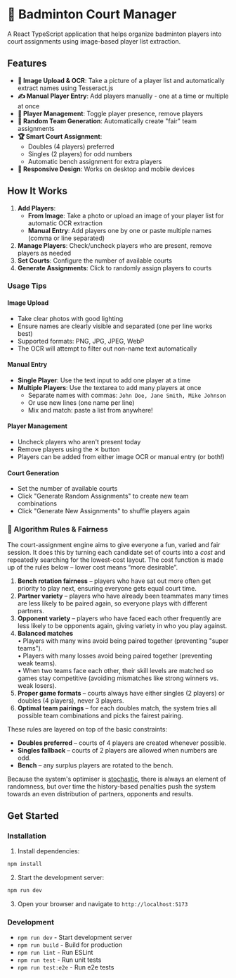 # 🏸 Badminton Court Manager

A React TypeScript application that helps organize badminton players into court assignments using image-based player list extraction.

## Features

- **📸 Image Upload & OCR**: Take a picture of a player list and automatically extract names using Tesseract.js
- **✍️ Manual Player Entry**: Add players manually - one at a time or multiple at once
- **👥 Player Management**: Toggle player presence, remove players
- **🎲 Random Team Generation**: Automatically create "fair" team assignments
- **🏆 Smart Court Assignment**: 
  - Doubles (4 players) preferred
  - Singles (2 players) for odd numbers
  - Automatic bench assignment for extra players
- **📱 Responsive Design**: Works on desktop and mobile devices

## How It Works

1. **Add Players**: 
   - **From Image**: Take a photo or upload an image of your player list for automatic OCR extraction
   - **Manual Entry**: Add players one by one or paste multiple names (comma or line separated)
2. **Manage Players**: Check/uncheck players who are present, remove players as needed
3. **Set Courts**: Configure the number of available courts
4. **Generate Assignments**: Click to randomly assign players to courts

### Usage Tips

#### Image Upload
- Take clear photos with good lighting
- Ensure names are clearly visible and separated (one per line works best)
- Supported formats: PNG, JPG, JPEG, WebP
- The OCR will attempt to filter out non-name text automatically

#### Manual Entry
- **Single Player**: Use the text input to add one player at a time
- **Multiple Players**: Use the textarea to add many players at once
    - Separate names with commas: `John Doe, Jane Smith, Mike Johnson`
    - Or use new lines (one name per line)
    - Mix and match: paste a list from anywhere!

#### Player Management
- Uncheck players who aren't present today
- Remove players using the ✕ button
- Players can be added from either image OCR or manual entry (or both!)

#### Court Generation
- Set the number of available courts
- Click "Generate Random Assignments" to create new team combinations
- Click "Generate New Assignments" to shuffle players again

### 🧮 Algorithm Rules & Fairness

The court-assignment engine aims to give everyone a fun, varied and fair session.  It does this by turning each candidate set of courts into a *cost* and repeatedly searching for the lowest-cost layout.  The cost function is made up of the rules below – lower cost means “more desirable”.

1. **Bench rotation fairness** – players who have sat out more often get priority to play next, ensuring everyone gets equal court time.
2. **Partner variety** – players who have already been teammates many times are less likely to be paired again, so everyone plays with different partners.
3. **Opponent variety** – players who have faced each other frequently are less likely to be opponents again, giving variety in who you play against.
4. **Balanced matches**  
   • Players with many wins avoid being paired together (preventing "super teams").  
   • Players with many losses avoid being paired together (preventing weak teams).  
   • When two teams face each other, their skill levels are matched so games stay competitive (avoiding mismatches like strong winners vs. weak losers).
5. **Proper game formats** – courts always have either singles (2 players) or doubles (4 players), never 3 players.
6. **Optimal team pairings** – for each doubles match, the system tries all possible team combinations and picks the fairest pairing.

These rules are layered on top of the basic constraints:

* **Doubles preferred** – courts of 4 players are created whenever possible.
* **Singles fallback** – courts of 2 players are allowed when numbers are odd.
* **Bench** – any surplus players are rotated to the bench.

Because the system's optimiser is [stochastic](https://en.wikipedia.org/wiki/Stochastic), there is always an element of randomness, but over time the history-based penalties push the system towards an even distribution of partners, opponents and results.

## Get Started

### Installation

1. Install dependencies:
```bash
npm install
```

2. Start the development server:
```bash
npm run dev
```

3. Open your browser and navigate to `http://localhost:5173`

### Development

- `npm run dev` - Start development server
- `npm run build` - Build for production
- `npm run lint` - Run ESLint
- `npm run test` - Run unit tests
- `npm run test:e2e` - Run e2e tests